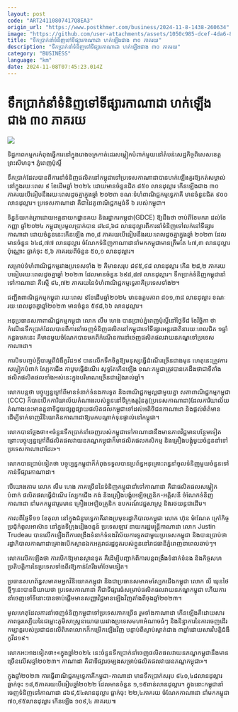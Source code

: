 ```yaml
---
layout: post
code: "ART24110807417Q8EA3"
origin_url: "https://www.postkhmer.com/business/2024-11-8-1438-260634"
image: "https://github.com/user-attachments/assets/1050c985-dcef-4da6-895f-92d711035b74"
title: "ទឹកប្រាក់​នាំ​ទំនិញ​ទៅ​ទីផ្សារ​កាណាដា ហក់​ឡើង​ជាង ៣០ ភាគរយ​"
description: "​​ទឹកប្រាក់​នាំ​ទំនិញ​ទៅ​ទីផ្សារ​កាណាដា ហក់​ឡើង​ជាង ៣០ ភាគរយ​​"
category: "BUSINESS"
language: "km"
date: 2024-11-08T07:45:23.014Z
---
```


# ទឹកប្រាក់​នាំ​ទំនិញ​ទៅ​ទីផ្សារ​កាណាដា ហក់​ឡើង​ជាង ៣០ ភាគរយ​

![](https://github.com/user-attachments/assets/ed992ade-ce8d-48b5-bb8c-f6d7e9c87eca)

ទិដ្ឋភាពកម្មករកំពុងធ្វើការនៅក្នុងរោងចក្រកាត់ដេរសម្លៀកបំពាក់មួយនៅតំបន់សេដ្ឋកិច្ចពិសេសខេត្តព្រះសីហនុ។ ភ្នំពេញប៉ុស្តិ៍

ទឹក​ប្រាក់​ដែល​បាន​ពី​ការ​នាំ​ទំនិញ​ផលិត​នៅ​កម្ពុជា​ទៅ​ប្រទេស​កាណាដា​បាន​ហក់​ឡើង​គួរ​ឱ្យកត់​សម្គាល់​នៅ​ក្នុង​រយៈ​ពេល ៩ ខែ​ដើម​ឆ្នាំ​ ២០២៤ ដោយ​មាន​ចំនួន​ជិត ៨៥០ លាន​ដុល្លារ កើន​ឡើង​ជាង ៣០ ភាគរយ​បើ​ធៀប​នឹង​រយៈ​ពេល​ដូចគ្នា​ក្នុង​ឆ្នាំ ២០២៣ ខណៈ​ទំហំ​ពាណិជ្ជកម្ម​ទ្វេភាគី​ មាន​ចំនួន​ជិត ៩០០ លាន​ដុល្លារ។ ប្រទេស​កាណាដា គឺ​ជា​ដៃគូ​ពាណិជ្ជកម្ម​ធំ​ទី​ ៦ របស់​កម្ពុជា។

ទិន្នន័យ​កត់​ត្រា​ដោយ​អគ្គ​នាយកដ្ឋាន​គយ និង​រដ្ឋាករ​កម្ពុជា​(GDCE) ឱ្យ​ដឹង​ថា ចាប់​ពី​ខែ​មករា ដល់​ខែកញ្ញា ឆ្នាំ​២០២៤ កម្ពុជា​ប្រមូល​ប្រាក់​បាន ៨៤៨,៦៨ លាន​ដុល្លារ​ពី​ការ​នាំ​ទំនិញ​ទៅ​លក់​នៅ​ទីផ្សារ​កាណាដា ដោយ​ចំនួន​នេះ​កើន​ឡើង ៣០,៨ ភាគរយ​បើ​ធៀប​នឹង​រយៈពេល​ដូចគ្នា​ក្នុង​ឆ្នាំ ២០២៣ ដែល​មាន​ចំនួន ៦៤៨,៧៧ លាន​ដុល្លារ ចំណែក​ទំនិញ​កាណាដា​នាំ​មក​កម្ពុជា​មាន​ត្រឹម​តែ ៤៧,៣ លាន​ដុល្លារ​ប៉ុណ្ណោះ ធ្លាក់​ចុះ ៥,៦ ភាគរយ​ពី​ចំនួន ៥០,១ លាន​ដុល្លារ។

សម្រាប់​ទំហំ​ពាណិជ្ជកម្ម​រវាង​ប្រទេស​ទាំង ២ គឺ​មាន​សរុប ៨៩៥,៩៨ លាន​ដុល្លារ កើន ២៨,២ ភាគរយ​បធៀប​រយៈពេល​ដូចគ្នា​ឆ្នាំ​ ២០២៣ ដែល​មាន​ចំនួន ៦៩៨,៨៧ ​លាន​ដុល្លារ។ ទឹក​ប្រាក់​ទំនិញ​កម្ពុជា​នាំ​ទៅ​កាណាដា គឺស្មើ ៩៤,៧២ ​ភាគរយ​នៃ​ទំហំ​ពាណិជ្ជកម្ម​ទ្វេភាគី​ប្រទេស​ទាំង​ ២។ 

ជញ្ជីង​ពាណិជ្ជកម្ម​កម្ពុជា រយៈ​ពេល ៩​ខែ​ដើម​ឆ្នាំ​២០២៤ មាន​ឧត្តមភាព​ ៨០១,៣៨ លាន​ដុល្លារ ខណៈ​រយៈ​ពេល​ដូចគ្នា​ឆ្នាំ​២០២៣ មានចំនួន ៥៩៨,៦៦ លាន​ដុល្លារ។

អនុ​ប្រធាន​សភា​ពាណិជ្ជកម្ម​កម្ពុជា លោក លឹម ហេង បាន​ប្រាប់​ភ្នំពេញប៉ុស្តិ៍​នៅ​ថ្ងៃ​ទី​៨ ខែវិច្ឆិកា ​ថា កំណើន​ទឹក​ប្រាក់​ដែល​បាន​ពី​ការ​នាំ​ចេញ​ទំនិញ​ផលិត​នៅ​កម្ពុជា​ទៅ​ទីផ្សារ​អន្តរជាតិ​នា​រយៈ​ពេល​ជិត ១​ឆ្នាំ​កន្លងមក​នេះ គឺ​មាន​មួយ​ចំណែក​បាន​មក​ពី​កំណើន​ការ​នាំ​ចេញ​ផលិតផល​វាយនភណ្ឌ​ទៅ​ប្រទេស​កាណាដា។

ការ​បិទ​បញ្ចប់​ក្តី​បារម្ភ​ពី​ជំងឺ​កូវីដ​១៩ បាន​លើក​ទឹក​ចិត្ត​ឱ្យ​មនុស្ស​ធ្វើ​ដំណើរ​ច្រើន​ជាង​មុន ហេតុនេះ​ត្រូវ​ការ​សម្លៀក​បំពាក់ ស្បែកជើង កាបូប​ធ្វើ​ដំណើរ សុទ្ធ​តែ​កើន​ឡើង ខណៈ​កម្ពុជា​ត្រូវ​បាន​គេ​ដឹង​ថា​ជា​ទីតាំង​ផលិត​ផលិត​ផល​ទាំង​អស់​នេះ​ក្នុង​បរិមាណ​ច្រើន​ជា​រៀងរាល់​ឆ្នាំ។

លោក​បន្ត​ថា បច្ចុប្បន្ន​ក្រៅពី​មាន​ទំនាក់​ទំនង​ការទូត និង​ពាណិជ្ជកម្ម​ល្អ​ជាមួយ​គ្នា សភា​ពាណិជ្ជកម្ម​កម្ពុជា​(CCC) ក៏​បាន​បើក​ការិយាល័យ​តំណាង​របស់​ខ្លួន​នៅ​ទីក្រុង​តូរ៉ុនតូ​(ប្រទេស​កាណាដា)​ ដែល​ការិយាល័យ​តំណាង​នេះ​មាន​តួនាទី​ជួយ​ផ្សព្វផ្សាយ​ផលិតផល​កម្ពុជា​ទៅ​ដល់​អតិថិជន​កាណាដា និង​ផ្តល់​ព័ត៌មាន​ដើម្បី​ទាក់ទាញ​វិនិយោ​គិន​កាណាដា​ឱ្យ​មក​បណ្តាក់​ទុន​ផ្ទាល់​នៅ​កម្ពុជា។

លោក​បាន​ថ្លែង​ថា៖​«ចំនួន​ទឹក​ប្រាក់​នាំចេញ​របស់​កម្ពុជា​ទៅ​កាណាដា​នឹង​មាន​ភាព​វិជ្ជមាន​បន្ថែម​ទៀត ព្រោះ​បច្ចុប្បន្ន​ក្រៅ​ពី​ផលិតផល​វាយនភណ្ឌ​កម្ពុជា​ក៏​មា​ផលិតផល​កសិកម្ម និង​គ្រឿងបង្គុំ​មួយ​ចំនួន​នាំ​ទៅប្រទេស​កាណាដា​ដែរ»។

លោក​បាន​ប្រាប់​ទៀត​ថា បច្ចុប្បន្ន​កម្ពុជា​ក៏​កំពុង​ទទួល​បាន​ប្រព័ន្ធ​អនុគ្រោះ​ពន្ធ​នាំ​ចូល​ទំនិញ​មួយ​ចំនួន​ទៅ​កាន់​ទីផ្សារ​កាណាដា។

បើ​យោង​តាម លោក លឹម ហេង ភាគ​ច្រើន​នៃ​ទំនិញ​កម្ពុជា​នាំ​ទៅ​កាណាដា គឺ​ជា​ផលិត​ផល​សម្លៀក​បំពាក់ ផលិត​ផល​ធ្វើ​ដំណើរ ស្បែក​ជើង កង់ និង​គ្រឿង​បង្គុំ​អេឡិច​ត្រូនិក​-អគ្គិសនី ចំណែក​ទំនិញ​កាណាដា នាំ​មក​កម្ពុជារួម​មាន​ ​គ្រឿង​អេឡិច​ត្រូនិក ឧបករណ៍​វេជ្ជសាស្រ្ត និង​រថយន្ត​ជាដើម។

កាល​ពី​ថ្ងៃទី​១១ ខែ​តុលា នៅ​ក្នុង​ជំនួប​ទ្វេភាគី​រវាង​ប្រមុខ​រដ្ឋាភិបាល​កម្ពុជា លោក ហ៊ុន ម៉ាណែត ក្រៅ​កិច្ច​ប្រជុំ​កំពូល​អាស៊ាន នៅ​ក្នុង​ទីក្រុង​វៀងចន្ទន៍ ប្រទេស​ឡាវ នាយក​រដ្ឋមន្ត្រី​កាណាដា លោក Justin Trudeau បាន​លើក​ឡើង​ពី​ការ​ពង្រឹង​ទំនាក់​ទំនង​វិស័យ​ការទូត​ជា​មួយ​ប្រទេស​កម្ពុជា និង​បាន​ប្រាប់​ថា រដ្ឋាភិបាល​កាណាដា​គ្រោង​បើក​ស្ថាន​ឯកអគ្គរាជរដ្ឋទូត​របស់​ខ្លួន​នៅ​រាជធានី​ភ្នំពេញ​នា​ពេល​ឆាប់ៗ។ 

លោក​លើកឡើង​ថា ការ​បើក​ឱ្យ​មាន​ស្ថានទូត គឺ​ដើម្បី​បញ្ជាក់​ពី​ការ​បន្ត​ពង្រឹង​ទំនាក់ទំនង និង​កិច្ច​សហប្រតិបត្តិការ​នៃ​ប្រទេស​ទាំង​ពីរ​ឱ្យ​កាន់​តែ​រឹងមាំ​ថែម​ទៀត។

ប្រធាន​សហព័ន្ធ​សមាគម​អ្នក​វិនិយោគ​កម្ពុជា និង​ជា​ប្រធាន​សមាគម​ស្បែក​ជើង​កម្ពុជា លោក លី ឃុនថៃ ​ថ្មី​ៗ​នេះ​បាន​និយាយ​ថា ប្រទេស​កាណាដា គឺ​ជា​ទីផ្សារ​ធំ​សម្រាប់​ផលិត​ផល​វាយនភណ្ឌ​កម្ពុជា ហើយ​ការ​នាំ​ចេញ​ទៅ​ទីនោះ​បាន​ចាប់​ផ្តើម​មាន​សញ្ញា​វិជ្ជមាន​ឡើង​វិញ​តាំង​ពី​ចុង​ឆ្នាំ​២០២៣។ 

មូល​ហេតុ​ដែល​ការ​នាំ​ចេញ​ទំនិញ​កម្ពុជា​ទៅ​ប្រទេស​ភាគ​ច្រើន រួម​ទាំង​កាណាដា ​កើន​ឡើង​ គឺ​ដោយ​សារ​ភាព​ធូរ​ស្បើយ​នៃ​ជម្លោះ​ភូមិ​សាស្រ្ត​នយោ​បាយ​រវាង​ប្រទេស​មហា​អំណាច​ធំៗ និង​និន្នាការ​នៃ​ការ​ចេញ​ដើរ​កម្សាន្ត​របស់​ប្រជាជន​លើ​ពិភព​លោក​ក៏​កម្រើក​ឡើង​វិញ បន្ទាប់​ពី​ស្ងាប់​ស្ងាត់​ជាង ៣​ឆ្នាំ​ដោយ​សារ​វិបត្តិ​ជំងឺ​កូវីដ​១៩​។

លោក​អះអាង​ទៀត​ថា៖​«​ក្នុង​ឆ្នាំ​២០២៤ នេះ​ចំនួន​ទឹក​ប្រាក់​នាំ​ចេញ​ផលិត​ផល​វាយនភណ្ឌ​កម្ពុជា​នឹង​មាន​ច្រើន​លើស​ឆ្នាំ​២០២៣​។ កាណាដា គឺ​ជាទីផ្សារ​ចម្បង​សម្រាប់​ផលិត​ផល​វាយនភណ្ឌ​កម្ពុជា​»។​

ក្នុង​ឆ្នាំ​២០២៣ ការ​ធ្វើ​ពាណិជ្ជកម្ម​ទ្វេភាគី​កម្ពុជា-​កាណាដា មាន​ទឹក​ប្រាក់​សរុប ៩៤០,៤៨​លាន​ដុល្លារ ធ្លាក់​ចុះ ១៨,៥​ភាគរយ​បើ​ធៀប​ឆ្នាំ​២០២២ ដែល​មាន​ចំនួន ១,១៥​ពាន់​លាន​ដុល្លារ។ ក្នុង​នោះ​កម្ពុជា​នាំ​ចេញ​ទំនិញ​ទៅ​កាណាដា ៨៦៩,៥៤លាន​ដុល្លារ​ ធ្លាក់​ចុះ ២២,៤​ភាគ​រយ ចំណែក​កាណាដា នាំ​មក​កម្ពុជា ៧០,៩៥​លាន​ដុល្លារ កើន​ឡើង ១០៩,៤ ភាគ​រយ៕